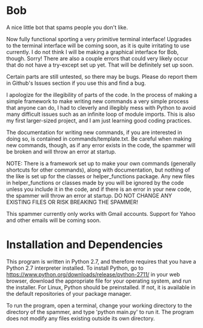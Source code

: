 # Bob
A nice little bot that spams people you don't like.

Now fully functional sporting a very primitive terminal interface! Upgrades to the terminal interface will be coming soon, as it is
quite irritating to use currently. I do not think I will be making a graphical interface for Bob, though. Sorry!
There are also a couple errors that could very likely occur that do not have a try-except set up yet. That will be definitely set up soon.

Certain parts are still untested, so there may be bugs. Please do report them in Github's Issues section if you use this and find a bug.

I apologize for the illegibility of parts of the code. In the process of making a simple framework
to make writing new commands a very simple process that anyone can do, I had to cleverly and illegibly mess
with Python to avoid many difficult issues such as an infinite loop of module imports. This is also my first larger-sized project,
and I am just learning good coding practices.

The documentation for writing new commands, if you are interested in doing so, is contained in commands/template.txt. Be careful when making new commands, though, as if any error exists in the code, the spammer will be broken and will throw an error at startup.

NOTE: There is a framework set up to make your own commands (generally shortcuts for other commands),
along with documentation, but nothing of the like is set up for the classes or helper_functions package.
Any new files in helper_functions or classes made by you will be ignored by the code unless you include it in the code,
and if there is an error in your new code, the spammer will throw an error at startup.
DO NOT CHANGE ANY EXISTING FILES OR RISK BREAKING THE SPAMMER!

This spammer currently only works with Gmail accounts. Support for Yahoo and other emails will be coming soon.

# Installation and Dependencies
This program is written in Python 2.7, and therefore requires that you have a Python 2.7 interpreter installed. To install Python, go to https://www.python.org/downloads/release/python-2711/ in your web browser, download the appropriate file for your operating system, and run the installer. For Linux, Python should be preinstalled. If not, it is available in the default repositories of your package manager.

To run the program, open a terminal, change your working directory to the directory of the spammer, and type 'python main.py' to run it. The program does not modify any files existing outside its own directory.

